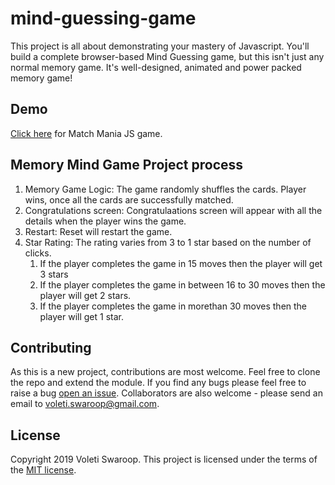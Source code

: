 # mind-guessing-game

This project is all about demonstrating your mastery of Javascript. You'll build a complete browser-based Mind Guessing game, but this isn't just any normal memory game. It's well-designed, animated and power packed memory game!

## Demo

[Click here](https://voletiswaroop.github.io/match-mania/) for Match Mania JS game.

## Memory Mind Game Project process

1. Memory Game Logic: The game randomly shuffles the cards. Player wins, once all the cards are successfully matched.
2. Congratulations screen: Congratulaations screen will appear with all the details when the player wins the game.
3. Restart: Reset will restart the game.
4. Star Rating: The rating varies from 3 to 1 star based on the number of clicks.
   1. If the player completes the game in 15 moves then the player will get 3 stars
   2. If the player completes the game in between 16 to 30 moves then the player will get 2 stars.
   3. If the player completes the game in morethan 30 moves then the player will get 1 star.

## Contributing

As this is a new project, contributions are most welcome. Feel free to clone the repo and extend the module. If you find any bugs please feel free to raise a bug [open an issue](https://github.com/voletiswaroop/mind-guessing-game/issues). Collaborators are also welcome - please send an email to voleti.swaroop@gmail.com.

## License

Copyright 2019 Voleti Swaroop. This project is licensed under the terms of the [MIT license](https://github.com/voletiswaroop/mind-guessing-game/blob/master/LICENSE).
